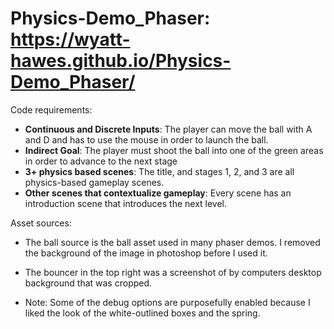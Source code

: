 # Physics-Demo_Phaser: https://wyatt-hawes.github.io/Physics-Demo_Phaser/

Code requirements:
- **Continuous and Discrete Inputs**: The player can move the ball with A and D and has to use the mouse in order to launch the ball.
- **Indirect Goal**: The player must shoot the ball into one of the green areas in order to advance to the next stage
- **3+ physics based scenes**: The title, and stages 1, 2, and 3 are all physics-based gameplay scenes.
- **Other scenes that contextualize gameplay**: Every scene has an introduction scene that introduces the next level.



Asset sources:
- The ball source is the ball asset used in many phaser demos. I removed the background of the image in photoshop before I used it.

- The bouncer in the top right was a screenshot of by computers desktop background that was cropped.

- Note: Some of the debug options are purposefully enabled because I liked the look of the white-outlined boxes and the spring.
